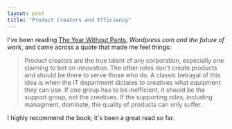 ```yaml
---
layout: post
title: "Product Creators and Efficiency"
---
```


I've been reading [The Year Without Pants](http://www.amazon.com/The-Year-Without-Pants-WordPress-com/dp/1118660633),
_Wordpress.com and the future of work_, and came across a quote that made me feel things:

>Product creators are the true talent of any corporation, especially one claiming to bet
on innovation. The other roles don't create products and should be there to serve those
who do. A classic betrayal of this idea is when the IT department dictates to creatives
what equipment they can use. If one group has to be inefficient, it should be the support
group, not the creatives. If the supporting roles, including managment, dominate, the 
quality of products can only suffer. 

<!-- more -->

I highly recommend the book; it's been a great read so far.
